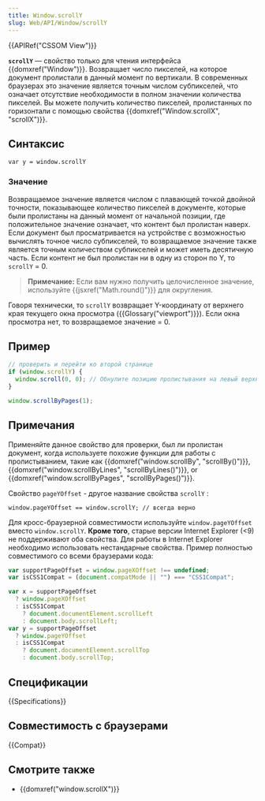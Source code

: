 ```yaml
---
title: Window.scrollY
slug: Web/API/Window/scrollY
---
```


{{APIRef("CSSOM View")}}

**`scrollY`** — свойство только для чтения интерфейса {{domxref("Window")}}. Возвращает число пикселей, на которое документ пролистали в данный момент по вертикали. В современных браузерах это значение является точным числом субпикселей, что означает отсутствие необходимости в полном значении количества пикселей. Вы можете получить количество пикселей, пролистанных по горизонтали с помощью свойства {{domxref("Window.scrollX", "scrollX")}}.

## Синтаксис

```
var y = window.scrollY
```

### Значение

Возвращаемое значение является числом с плавающей точкой двойной точности, показывающее количество пикселей в документе, которые были пролистаны на данный момент от начальной позиции, где положительное значение означает, что контент был пролистан наверх. Если документ был просматривается на устройстве с возможностью вычислять точное число субпикселей, то возвращаемое значение также является точным количеством субпикселей и может иметь десятичную часть. Если контент не был пролистан ни в одну из сторон по Y, то `scrollY` = 0.

> **Примечание:** Если вам нужно получить целочисленное значение, используйте {{jsxref("Math.round()")}} для округления.

Говоря технически, то `scrollY` возвращает Y-координату от верхнего края текущего окна просмотра ({{Glossary("viewport")}}). Если окна просмотра нет, то возвращаемое значение = 0.

## Пример

```js
// проверить и перейти ко второй странице
if (window.scrollY) {
  window.scroll(0, 0); // Обнулите позицию пролистывания на левый верхний угол документа.
}

window.scrollByPages(1);
```

## Примечания

Применяйте данное свойство для проверки, был ли пролистан документ, когда используете похожие функции для работы с пролистыванием, такие как {{domxref("window.scrollBy", "scrollBy()")}}, {{domxref("window.scrollByLines", "scrollByLines()")}}, or {{domxref("window.scrollByPages", "scrollByPages()")}}.

Свойство `pageYOffset` - другое название свойства `scrollY` :

```
window.pageYOffset == window.scrollY; // всегда верно
```

Для кросс-браузерной совместимости используйте `window.pageYOffset` вместо `window.scrollY`. **Кроме того**, старые версии Internet Explorer (<9) не поддерживают оба свойства. Для работы в Internet Explorer необходимо использовать нестандарные свойства. Пример полностью совместимого со всеми браузерами кода:

```js
var supportPageOffset = window.pageXOffset !== undefined;
var isCSS1Compat = (document.compatMode || "") === "CSS1Compat";

var x = supportPageOffset
  ? window.pageXOffset
  : isCSS1Compat
    ? document.documentElement.scrollLeft
    : document.body.scrollLeft;
var y = supportPageOffset
  ? window.pageYOffset
  : isCSS1Compat
    ? document.documentElement.scrollTop
    : document.body.scrollTop;
```

## Спецификации

{{Specifications}}

## Совместимость с браузерами

{{Compat}}

## Смотрите также

- {{domxref("window.scrollX")}}

